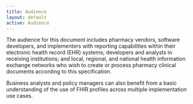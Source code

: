 ```yaml
---
title: Audience
layout: default
active: Audience
---
```


The audience for this document includes pharmacy vendors, software developers, and implementers with reporting capabilities within their electronic health record (EHR) systems; developers and analysts in receiving institutions; and local, regional, and national health information exchange networks who wish to create or process pharmacy clinical documents according to this specification.

Business analysts and policy managers can also benefit from a basic understanding of the use of FHIR profiles across multiple implementation use cases.
